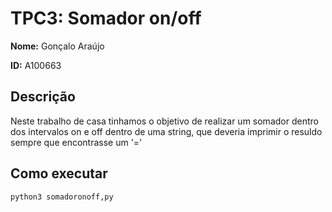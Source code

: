 
# TPC3: Somador on/off



**Nome:** Gonçalo Araújo

**ID:** A100663


## Descrição 
Neste trabalho de casa tinhamos o objetivo de realizar um somador dentro dos intervalos on e off dentro de uma string, que deveria imprimir o resuldo sempre que encontrasse um '='

## Como executar 

```python3 somadoronoff,py```